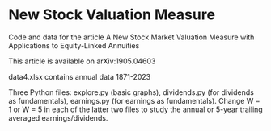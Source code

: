# New Stock Valuation Measure
Code and data for the article A New Stock Market Valuation Measure with Applications to Equity-Linked Annuities

This article is available on arXiv:1905.04603

data4.xlsx contains annual data 1871-2023

Three Python files: explore.py (basic graphs), dividends.py (for dividends as fundamentals), earnings.py (for earnings as fundamentals). Change W = 1 or W = 5 in each of the latter two files to study the annual or 5-year trailing averaged earnings/dividends. 
